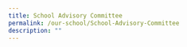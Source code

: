 ```yaml
---
title: School Advisory Committee
permalink: /our-school/School-Advisory-Committee
description: ""
---
```

